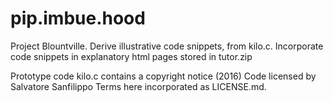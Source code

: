 # pip.imbue.hood

  Project Blountville. Derive illustrative code snippets,
  from kilo.c. Incorporate code snippets in explanatory 
  html pages stored in tutor.zip

  Prototype code kilo.c contains a copyright notice (2016)
  Code licensed by Salvatore Sanfilippo 
  Terms here incorporated as LICENSE.md. 

  
